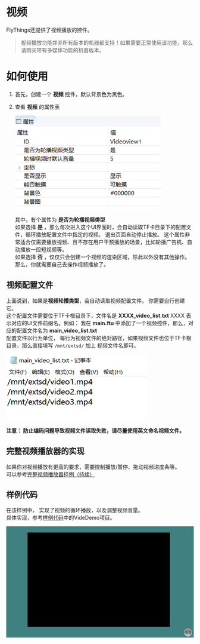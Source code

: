 # 视频
FlyThings还提供了视频播放的控件。  

> 视频播放功能并非所有版本的机器都支持！如果需要正常使用该功能，那么请购买带有多媒体功能的机器版本。 

# 如何使用  
1. 首先，创建一个 **视频** 控件，默认背景色为黑色。
2. 查看 **视频** 的属性表  

   ![](assets/video/properties.png)  

   其中，有个属性为 **是否为轮播视频类型**   
如果选择 **是** ，那么每次进入这个UI界面时，会自动读取TF卡目录下的配置文件，循环播放配置文件中指定的视频。 退出页面自动停止播放。  这个属性非常适合仅需要播放视频、且不存在用户干预播放的场景，比如轮播广告机、自动播放一段短视频等。  
如果选择 **否** ，仅仅只会创建一个视频的渲染区域，除此以外没有其他操作。那么，你就需要自己去操作视频播放了。

## 视频配置文件  
上面说到，如果是**视频轮播类型**，会自动读取视频配置文件。  你需要自行创建它。  
这个配置文件需要位于TF卡根目录下，文件名是 **XXXX_video_list.txt** 
XXXX 表示对应的UI文件前缀名。例如：  我在 **main.ftu** 中添加了一个视频控件，那么，对应的配置文件名为 **main_video_list.txt**  
配置文件以行为单位， 每行为视频文件的绝对路径，如果视频文件也位于TF卡根目录，那么直接填写 `/mnt/extsd/` 加上 视频文件名即可。   

![](assets/video/video_list.png)

**注意： 防止编码问题导致视频文件读取失败，请尽量使用英文命名视频文件。**


## 完整视频播放器的实现
如果你对视频播放有更高的要求，需要控制播放/暂停、拖动视频进度条等。    
可以参考[完整视频播放器样例（待续）]()

## 样例代码
在该样例中， 实现了视频的循环播放，以及调整视频音量。   
具体实现，参考[样例代码](demo_download.md#demo_download)中的VideDemo项目。

![](assets/video/preview.png) 